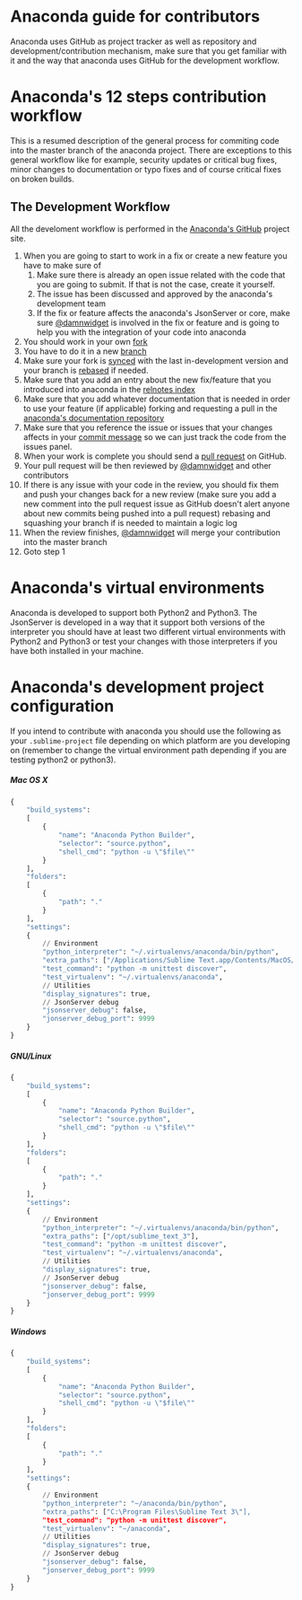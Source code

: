 # Anaconda guide for contributors

Anaconda uses GitHub as project tracker as well as repository and development/contribution mechanism, make sure that you get familiar with it and the way that anaconda uses GitHub for the development workflow.

# Anaconda's 12 steps contribution workflow

This is a resumed description of the general process for commiting code into the master branch of the anaconda project. There are exceptions to this general workflow like for example, security updates or critical bug fixes, minor changes to documentation or typo fixes and of course critical fixes on broken builds.

## The Development Workflow

All the develoment workflow is performed in the [Anaconda's GitHub](https://github.com/DamnWidget/anaconda) project site.

1. When you are going to start to work in a fix or create a new feature you have to make sure of
    1. Make sure there is already an open issue related with the code that you are going to submit. If that is not the case, create it yourself.
    2. The issue has been discussed and approved by the anaconda's development team
    3. If the fix or feature affects the anaconda's JsonServer or core, make sure [@damnwidget](https://github.com/DamnWidget) is involved in the fix or feature and is going to help you with the integration of your code into anaconda
2. You should work in your own [fork](https://help.github.com/articles/fork-a-repo)
3. You have to do it in a new [branch](http://git-scm.com/book/en/Git-Branching-What-a-Branch-Is)
4. Make sure your fork is [synced](https://help.github.com/articles/syncing-a-fork) with the last in-development version and your branch is [rebased](http://git-scm.com/book/en/Git-Branching-Rebasing/) if needed.
5. Make sure that you add an entry about the new fix/feature that you introduced into anaconda in the [relnotes index](https://github.com/DamnWidget/anaconda/blob/master/templates/relnotes.tpl)
6. Make sure that you add whatever documentation that is needed in order to use your feature (if applicable) forking and requesting a pull in the [anaconda's documentation repository](https://github.com/DamnWidget/anaconda.github.io)
7. Make sure that you reference the issue or issues that your changes affects in your [commit message](https://help.github.com/articles/closing-issues-via-commit-messages) so we can just track the code from the issues panel.
8. When your work is complete you should send a [pull request](https://help.github.com/articles/using-pull-requests) on GitHub.
9. Your pull request will be then reviewed by [@damnwidget](https://github.com/DamnWidget) and other contributors
10. If there is any issue with your code in the review, you should fix them and push your changes back for a new review (make sure you add a new comment into the pull request issue as GitHub doesn't alert anyone about new commits being pushed into a pull request) rebasing and squashing your branch if is needed to maintain a logic log
11. When the review finishes, [@damnwidget](https://github.com/DamnWidget) will merge your contribution into the master branch
12. Goto step 1

# Anaconda's virtual environments

Anaconda is developed to support both Python2 and Python3. The JsonServer is developed in a
way that it support both versions of the interpreter you should have at least two different virtual environments with Python2 and Python3 or test your changes with those interpreters if you have both installed in your machine.

# Anaconda's development project configuration

If you intend to contribute with anaconda you should use the following as your `.sublime-project`
file depending on which platform are you developing on (remember to change the virtual environment
path depending if you are testing python2 or python3).

##### Mac OS X
```python
{
	"build_systems":
	[
		{
			"name": "Anaconda Python Builder",
			"selector": "source.python",
			"shell_cmd": "python -u \"$file\""
		}
	],
	"folders":
	[
		{
			"path": "."
		}
	],
	"settings":
	{
		// Environment
		"python_interpreter": "~/.virtualenvs/anaconda/bin/python",
		"extra_paths": ["/Applications/Sublime Text.app/Contents/MacOS/"],
		"test_command": "python -m unittest discover",
		"test_virtualenv": "~/.virtualenvs/anaconda",
		// Utilities
		"display_signatures": true,
		// JsonServer debug
		"jsonserver_debug": false,
		"jonserver_debug_port": 9999
	}
}

```

##### GNU/Linux

```python
{
	"build_systems":
	[
		{
			"name": "Anaconda Python Builder",
			"selector": "source.python",
			"shell_cmd": "python -u \"$file\""
		}
	],
	"folders":
	[
		{
			"path": "."
		}
	],
	"settings":
	{
		// Environment
		"python_interpreter": "~/.virtualenvs/anaconda/bin/python",
		"extra_paths": ["/opt/sublime_text_3"],
		"test_command": "python -m unittest discover",
		"test_virtualenv": "~/.virtualenvs/anaconda",
		// Utilities
		"display_signatures": true,
		// JsonServer debug
		"jsonserver_debug": false,
		"jonserver_debug_port": 9999
	}
}
```

##### Windows

```python
{
	"build_systems":
	[
		{
			"name": "Anaconda Python Builder",
			"selector": "source.python",
			"shell_cmd": "python -u \"$file\""
		}
	],
	"folders":
	[
		{
			"path": "."
		}
	],
	"settings":
	{
		// Environment
		"python_interpreter": "~/anaconda/bin/python",
		"extra_paths": ["C:\Program Files\Sublime Text 3\"],
		"test_command": "python -m unittest discover",
		"test_virtualenv": "~/anaconda",
		// Utilities
		"display_signatures": true,
		// JsonServer debug
		"jsonserver_debug": false,
		"jonserver_debug_port": 9999
	}
}
```
